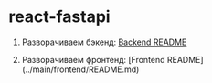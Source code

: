 # react-fastapi

1. Разворачиваем бэкенд:
[Backend README](../main/backend/README.md)

2. Разворачиваем фронтенд:
[Frontend README] (../main/frontend/README.md)
